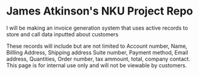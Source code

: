 # James Atkinson's NKU Project Repo

I will be making an invoice generation system that uses active records to store and call data inputted about customers

These records will include but are not limited to Account number, Name, Billling Address, Shipping address Suite number, Payment method, Email address, Quantities, Order number, tax ammount, total, company contact.
This page is for internal use only and will not be viewable by customers. 